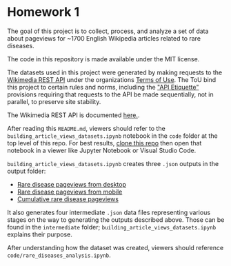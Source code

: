 # Homework 1

The goal of this project is to collect, process, and analyze a set of data about pageviews for ~1700 English Wikipedia articles related to rare diseases.

The code in this repository is made available under the MIT license. 

The datasets used in this project were generated by making requests to the [Wikimedia REST API](https://doc.wikimedia.org/generated-data-platform/aqs/analytics-api/reference/page-views.html) under the organizations [Terms of Use](https://foundation.wikimedia.org/wiki/Policy:Terms_of_Use). The ToU bind this project to certain rules and norms, including the ["API Etiquette"](https://www.mediawiki.org/wiki/API:Etiquette) provisions requiring that requests to the API be made sequentially, not in parallel, to preserve site stability.

The Wikimedia REST API is documented [here.](https://doc.wikimedia.org/generated-data-platform/aqs/analytics-api/reference/page-views.html).

After reading this `README.md`, viewers should refer to the `building_article_views_datasets.ipynb` notebook in the `code` folder at the top level of this repo. For best results, [clone this repo](https://docs.github.com/en/repositories/creating-and-managing-repositories/cloning-a-repository) then open that notebook in a viewer like Jupyter Notebook or Visual Studio Code.

`building_article_views_datasets.ipynb` creates three `.json` outputs in the output folder:
- [Rare disease pageviews from desktop](output/rare-disease_monthly_desktop_201507-202409.json)
- [Rare disease pageviews from mobile](output/rare-disease_monthly_mobile_201507-202409.json)
- [Cumulative rare disease pageviews](output/rare-disease_monthly_cumulative_201507-202409.json)

It also generates four intermediate `.json` data files representing various stages on the way to generating the outputs described above. Those can be found in the `intermediate` folder; `building_article_views_datasets.ipynb` explains their purpose.

After understanding how the dataset was created, viewers should reference `code/rare_diseases_analysis.ipynb`.